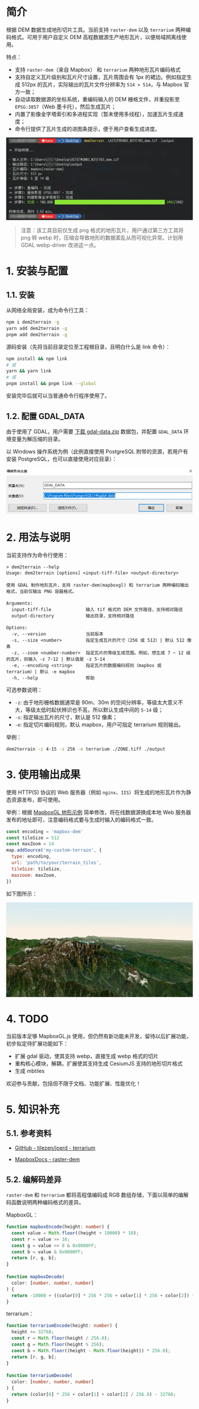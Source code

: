 # 简介

根据 DEM 数据生成地形切片工具。当前支持 `raster-dem` 以及 `terrarium` 两种编码格式。可用于用户自定义 DEM 高程数据源生产地形瓦片，以便局域网离线使用。

特点：

- 支持 `raster-dem`（来自 Mapbox） 和 `terrarium` 两种地形瓦片编码格式
- 支持自定义瓦片级别和瓦片尺寸设置，瓦片周围会有 1px 的裙边。例如指定生成 512px 的瓦片，实际输出的瓦片文件分辨率为 `514 × 514`，与 Mapbox 官方一致；
- 自动读取数据源的坐标系统，重编码输入的 DEM 栅格文件，并重投影至 `EPSG:3857`（Web 墨卡托），然后生成瓦片；
- 内置了影像金字塔索引和多进程实现（暂未使用多线程），加速瓦片生成速度；
- 命令行提供了瓦片生成的进图条提示，便于用户查看生成进度。

![](./doc/progressbar.webp)

> 注意：该工具目前仅生成 png 格式的地形瓦片，用户通过第三方工具将 png 转 webp 时，压缩会导致地形的数据紊乱从而可视化异常。计划用 GDAL webp-driver 改进这一点。

# 1. 安装与配置

## 1.1. 安装

从网络全局安装，成为命令行工具：

```bash
npm i dem2terrain -g
yarn add dem2terrain -g
pnpm add dem2terrain -g
```

源码安装（先将当前目录定位至工程根目录，且明白什么是 link 命令）：

```bash
npm install && npm link
# 或
yarn && yarn link
# 或
pnpm install && pnpm link --global
```

安装完毕后就可以当普通命令行程序使用了。

## 1.2. 配置 GDAL_DATA

由于使用了 GDAL，用户需要 [下载 gdal-data.zip](./third-party/gdal-data.zip) 数据包，并配置 `GDAL_DATA` 环境变量为解压缩的目录。

以 Windows 操作系统为例（此例直接使用 PostgreSQL 附带的资源，若用户有安装 PostgreSQL，也可以直接使用对应目录）：

![配置环境变量](./doc/gdal-data.png)

# 2. 用法与说明

当前支持作为命令行使用：

```plaintext
> dem2terrain --help
Usage: dem2terrain [options] <input-tiff-file> <output-directory>

使用 GDAL 制作地形瓦片，支持 raster-dem(mapboxgl) 和 terrarium 两种编码输出格式，当前仅输出 PNG 容器格式。

Arguments:
  input-tiff-file             输入 tif 格式的 DEM 文件路径，支持相对路径
  output-directory            输出目录，支持相对路径

Options:
  -v, --version               当前版本
  -s, --size <number>         指定生成瓦片的尺寸（256 或 512）| 默认 512 像素
  -z, --zoom <number-number>  指定瓦片的等级生成范围。例如，想生成 7 ~ 12 级的瓦片，则输入 -z 7-12 | 默认值是 -z 5-14
  -e, --encoding <string>     指定瓦片的数据编码规则（mapbox 或 terrarium）| 默认 -e mapbox
  -h, --help                  帮助
```

可选参数说明：

- `-z`: 由于地形栅格数据通常是 90m、30m 的空间分辨率，等级太大意义不大，等级太低时起伏辨识也不高，所以默认生成中间的 `5-14` 级；
- `-s`: 指定输出瓦片的尺寸，默认是 512 像素；
- `-e`: 指定切片编码规则，默认 mapbox，用户可指定 terrarium 规则输出。

举例：

```bash
dem2terrain -z 4-15 -s 256 -e terrarium ./ZONE.tiff ./output
```

# 3. 使用输出成果

使用 HTTP(S) 协议的 Web 服务器（例如 `nginx`、`IIS`）将生成的地形瓦片作为静态资源发布，即可使用。

举例：根据 [MapboxGL 地形示例](https://docs.mapbox.com/mapbox-gl-js/example/add-terrain/) 简单修改，将在线数据源换成本地 Web 服务器发布的地址即可，注意编码格式要与生成时输入的编码格式一致。

```javascript
const encoding = 'mapbox-dem'
const tileSize = 512
const maxZoom = 14
map.addSource('my-custom-terrain', {
  type: encoding,
  url: 'path/to/your/terrain_tiles',
  tileSize: tileSize,
  maxzoom: maxZoom,
})
```

如下图所示：

![本地离线切片可视化](./doc/demo.webp)

# 4. TODO

当前版本足够 MapboxGL.js 使用，但仍然有新功能未开发，留待以后扩展功能，初步拟定待扩展功能如下：

- 扩展 gdal 驱动，使其支持 webp，直接生成 webp 格式的切片
- 重构核心模块，解耦，扩展使其支持生成 CesiumJS 支持的地形切片格式
- 生成 mbtiles

欢迎参与贡献，包括但不限于文档、功能扩展、性能优化！

# 5. 知识补充

## 5.1. 参考资料

- [GitHub - tilezen/joerd - terrarium](https://github.com/tilezen/joerd/blob/master/docs/formats.md#terrarium)

- [MapboxDocs - raster-dem](https://docs.mapbox.com/data/tilesets/reference/mapbox-terrain-dem-v1/)

## 5.2. 编解码差异

`raster-dem` 和 `terrarium` 都将高程值编码成 RGB 数组存储，下面以简单的编解码函数说明两种编码格式的差异。

MapboxGL：

```typescript
function mapboxEncode(height: number) {
  const value = Math.floor((height + 10000) * 10);
  const r = value >> 16;
  const g = value >> 8 & 0x0000FF;
  const b = value & 0x0000FF;
  return [r, g, b];
}

function mapboxDecode(
  color: [number, number, number]
) {
  return -10000 + ((color[0] * 256 * 256 + color[1] * 256 + color[2]) * 0.1);
}
```

terrarium：

```typescript
function terrariumEncode(height: number) {
  height += 32768;
  const r = Math.floor(height / 256.0);
  const g = Math.floor(height % 256);
  const b = Math.floor((height - Math.floor(height)) * 256.0);
  return [r, g, b];
}

function terrariumDecode(
  color: [number, number, number]
) {
  return (color[0] * 256 + color[1] + color[2] / 256.0) - 32768;
}
```
